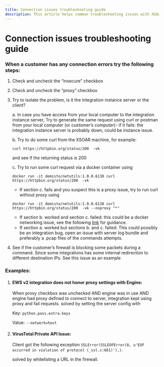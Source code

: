 ```yaml
---
title: Connection issues troubleshooting guide
description: This article helps common troubleshooting issues with XSOAR integrations
---
```


# Connection issues troubleshooting guide
### When a customer has any connection errors try the following steps:
1. Check and uncheck the “insecure” checkbox
2. Check and uncheck the “proxy” checkbox
3. Try to isolate the problem, is it the integration instance server or the client?

    a. In case you have access from your local computer to the integration instance server, Try to generate the same request using curl or postman from your local computer (or customer’s computer)- if it fails: the integration instance server is probably down, could be instance issue.
    
    b. Try to do some curl from the XSOAR machine, for example: 
    ```
   curl https://httpbin.org/status/200  -vk
   ```
    and see if the returning status is 200

    c. Try to run some curl request via a docker container using 
    ```
   docker run -it demisto/netutils:1.0.0.6138 curl https://httpbin.org/status/200  -vk
   ```
   
    - If section c. fails and you suspect this is a proxy issue, try to run curl without proxy using 
    ```
   docker run -it demisto/netutils:1.0.0.6138 curl https://httpbin.org/status/200  -vk --noproxy "*"
   ```
   
    - If section b. worked and section c. failed: this could be a docker networking issue, see the following [link](https://docs.paloaltonetworks.com/cortex/cortex-xsoar/5-5/cortex-xsoar-admin/docker/docker-hardening-guide/troubleshoot-docker-networking-issues) for guidance.
    - If section a. worked but sections b. and c. failed: This could possibly be an integration bug, open an issue with server log bundle and preferably a .pcap files of the commands attempts.
4. See if the customer’s firewall is blocking some packets during a command. Since some integrations has some internal redirection to different destination IPs. See this issue as an example

### Examples:
1. #### EWS v2 integration does not honor proxy settings with Engine:
    When proxy checkbox was unchecked AND engine was in use AND engine had proxy defined to connect to server, integration kept using proxy and fail requests.
    solved by setting the server config with 
    
    Key: `python.pass.extra.keys`
    
    Value: `--network=host`
2. #### VirusTotal Private API Issue:
    Client got the following exception `SSLError(SSLEOFError(8, u'EOF occurred in violation of protocol (_ssl.c:661)'),)`.
    
    solved by whitelisting a URL in the firewall.

